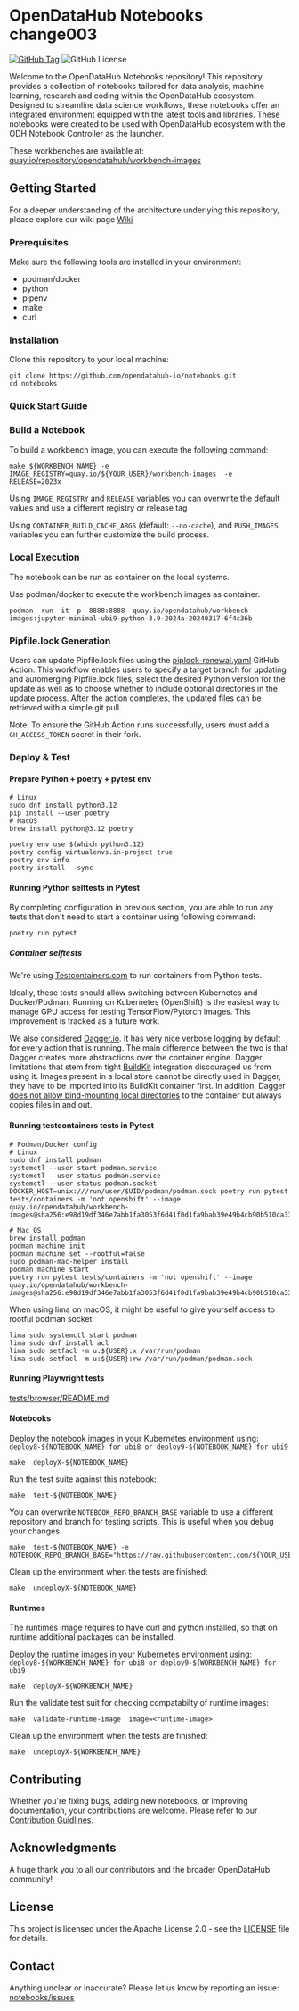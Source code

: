 # OpenDataHub Notebooks change003

[![GitHub Tag](https://img.shields.io/github/v/tag/opendatahub-io/notebooks?style=plastic)](https://github.com/opendatahub-io/notebooks/releases)
![GitHub License](https://img.shields.io/github/license/opendatahub-io/notebooks)


Welcome to the OpenDataHub Notebooks repository! This repository provides a collection of notebooks tailored for data analysis, machine learning, research and coding within the OpenDataHub ecosystem. Designed to streamline data science workflows, these notebooks offer an integrated environment equipped with the latest tools and libraries. These notebooks were created to be used with OpenDataHub ecosystem with the ODH Notebook Controller as the launcher.

These workbenches are available at: [quay.io/repository/opendatahub/workbench-images](https://quay.io/repository/opendatahub/workbench-images)

## Getting Started
For a deeper understanding of the architecture underlying this repository, please explore our wiki page [Wiki](https://github.com/opendatahub-io/notebooks/wiki/Workbenches)

### Prerequisites
Make sure the following tools are installed in your environment:
 - podman/docker
 - python
 - pipenv
 - make
 - curl

### Installation
Clone this repository to your local machine:

```shell
git clone https://github.com/opendatahub-io/notebooks.git
cd notebooks
```

### Quick Start Guide

### Build a Notebook

To build a workbench image, you can execute the following command:

```shell
make ${WORKBENCH_NAME} -e  IMAGE_REGISTRY=quay.io/${YOUR_USER}/workbench-images  -e  RELEASE=2023x
```

Using  `IMAGE_REGISTRY` and `RELEASE` variables you can overwrite the default values and use a different registry or release tag

Using `CONTAINER_BUILD_CACHE_ARGS` (default: `--no-cache`), and `PUSH_IMAGES` variables you can further customize the build process.

### Local Execution

The notebook can be run as container on the local systems.

Use podman/docker to execute the workbench images as container.

```shell
podman  run -it -p  8888:8888  quay.io/opendatahub/workbench-images:jupyter-minimal-ubi9-python-3.9-2024a-20240317-6f4c36b
```

### Pipfile.lock Generation

Users can update Pipfile.lock files using the [piplock-renewal.yaml](https://github.com/opendatahub-io/notebooks/blob/main/.github/workflows/piplock-renewal.yaml) GitHub Action. This workflow enables users to specify a target branch for updating and automerging Pipfile.lock files, select the desired Python version for the update as well as to choose whether to include optional directories in the update process. After the action completes, the updated files can be retrieved with a simple git pull.

Note: To ensure the GitHub Action runs successfully, users must add a `GH_ACCESS_TOKEN` secret in their fork.

### Deploy & Test

#### Prepare Python + poetry + pytest env

```shell
# Linux
sudo dnf install python3.12
pip install --user poetry
# MacOS
brew install python@3.12 poetry

poetry env use $(which python3.12)
poetry config virtualenvs.in-project true
poetry env info
poetry install --sync
```

#### Running Python selftests in Pytest
By completing configuration in previous section, you are able to run any tests that don't need to start a container using following command:

```
poetry run pytest
```

##### Container selftests

We're using [Testcontainers.com](https://testcontainers.com/) to run containers from Python tests.

Ideally, these tests should allow switching between Kubernetes and Docker/Podman.
Running on Kubernetes (OpenShift) is the easiest way to manage GPU access for testing TensorFlow/Pytorch images.
This improvement is tracked as a future work.

We also considered [Dagger.io](https://dagger.io).
It has very nice verbose logging by default for every action that is running.
The main difference between the two is that Dagger creates more abstractions over the container engine.
Dagger limitations that stem from tight [BuildKit](https://github.com/moby/buildkit) integration discouraged us from using it.
Images present in a local store cannot be directly used in Dagger, they have to be imported into its BuildKit container first.
In addition, Dagger [does not allow bind-mounting local directories](https://docs.dagger.io/cookbook/#modify-a-copied-directory-or-remote-repository-in-a-container)
to the container but always copies files in and out.

#### Running testcontainers tests in Pytest
```
# Podman/Docker config
# Linux
sudo dnf install podman
systemctl --user start podman.service
systemctl --user status podman.service
systemctl --user status podman.socket
DOCKER_HOST=unix:///run/user/$UID/podman/podman.sock poetry run pytest tests/containers -m 'not openshift' --image quay.io/opendatahub/workbench-images@sha256:e98d19df346e7abb1fa3053f6d41f0d1fa9bab39e49b4cb90b510ca33452c2e4

# Mac OS
brew install podman
podman machine init
podman machine set --rootful=false
sudo podman-mac-helper install
podman machine start
poetry run pytest tests/containers -m 'not openshift' --image quay.io/opendatahub/workbench-images@sha256:e98d19df346e7abb1fa3053f6d41f0d1fa9bab39e49b4cb90b510ca33452c2e4
```

When using lima on macOS, it might be useful to give yourself access to rootful podman socket

```shell
lima sudo systemctl start podman
lima sudo dnf install acl
lima sudo setfacl -m u:${USER}:x /var/run/podman
lima sudo setfacl -m u:${USER}:rw /var/run/podman/podman.sock
```

#### Running Playwright tests

[tests/browser/README.md](tests/browser/README.md)

#### Notebooks

Deploy the notebook images in your Kubernetes environment using:
`deploy8-${NOTEBOOK_NAME} for ubi8 or deploy9-${NOTEBOOK_NAME} for ubi9`

```shell
make  deployX-${NOTEBOOK_NAME}
```

Run the test suite against this notebook:

```shell
make  test-${NOTEBOOK_NAME}
```

You can overwrite `NOTEBOOK_REPO_BRANCH_BASE` variable to use a different repository and branch for testing scripts. This is useful when you debug your changes.


```shell
make  test-${NOTEBOOK_NAME} -e  NOTEBOOK_REPO_BRANCH_BASE="https://raw.githubusercontent.com/${YOUR_USER}/notebooks/${YOUR_BRANCH}"
```

Clean up the environment when the tests are finished:

```shell
make  undeployX-${NOTEBOOK_NAME}
```

#### Runtimes

The runtimes image requires to have curl and python installed, so that on runtime additional packages can be installed.

Deploy the runtime images in your Kubernetes environment using: `deploy8-${WORKBENCH_NAME} for ubi8 or deploy9-${WORKBENCH_NAME} for ubi9`

```shell
make  deployX-${WORKBENCH_NAME}
```

Run the validate test suit for checking compatabilty of runtime images:

```shell
make  validate-runtime-image  image=<runtime-image>
```

Clean up the environment when the tests are finished:

```shell
make  undeployX-${WORKBENCH_NAME}
```

## Contributing

Whether you're fixing bugs, adding new notebooks, or improving documentation, your contributions are welcome. Please refer to our [Contribution Guidlines](CONTRIBUTING.md).

## Acknowledgments

A huge thank you to all our contributors and the broader OpenDataHub community!

## License

This project is licensed under  the Apache License 2.0 - see the [LICENSE](https://github.com/opendatahub-io/notebooks/blob/main/LICENSE) file for details.

## Contact

Anything unclear or inaccurate? Please let us know by reporting an issue: [notebooks/issues](https://github.com/opendatahub-io/notebooks/issues/new)
